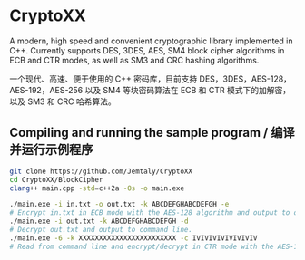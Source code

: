 # CryptoXX

A modern, high speed and convenient cryptographic library implemented in C++. Currently supports DES, 3DES, AES, SM4 block cipher algorithms in ECB and CTR modes, as well as SM3 and CRC hashing algorithms.

一个现代、高速、便于使用的 C++ 密码库，目前支持 DES，3DES，AES-128，AES-192，AES-256 以及 SM4 等块密码算法在 ECB 和 CTR 模式下的加解密，以及 SM3 和 CRC 哈希算法。

## Compiling and running the sample program / 编译并运行示例程序

```sh
git clone https://github.com/Jemtaly/CryptoXX
cd CryptoXX/BlockCipher
clang++ main.cpp -std=c++2a -Os -o main.exe
```

```sh
./main.exe -i in.txt -o out.txt -k ABCDEFGHABCDEFGH -e
# Encrypt in.txt in ECB mode with the AES-128 algorithm and output to out.txt.
./main.exe -i out.txt -k ABCDEFGHABCDEFGH -d
# Decrypt out.txt and output to command line.
./main.exe -6 -k XXXXXXXXXXXXXXXXXXXXXXXX -c IVIVIVIVIVIVIVIV
# Read from command line and encrypt/decrypt in CTR mode with the AES-128 algorithm.
```
